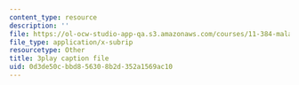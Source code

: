 ```yaml
---
content_type: resource
description: ''
file: https://ol-ocw-studio-app-qa.s3.amazonaws.com/courses/11-384-malaysia-sustainable-cities-practicum-spring-2018/0d3de50cbbd856308b2d352a1569ac10_R65WafN88dw.vtt
file_type: application/x-subrip
resourcetype: Other
title: 3play caption file
uid: 0d3de50c-bbd8-5630-8b2d-352a1569ac10
---
```

